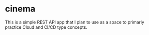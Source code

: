 # cinema

This is a simple REST API app that I plan to use as a space to primarly practice Cloud and CI/CD type concepts.
